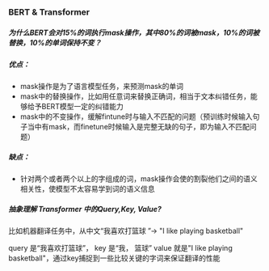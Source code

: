### BERT  & Transformer

##### 为什么BERT会对15%的词执行mask操作，其中80%的词被mask，10%的词被替换，10%的单词保持不变？

##### 优点：

- mask操作是为了语言模型任务，来预测mask的单词
- mask中的替换操作，比如用任意词来替换正确词，相当于文本纠错任务，能够给予BERT模型一定的纠错能力
- mask中的不变操作，缓解fintune时与输入不匹配的问题（预训练时候输入句子当中有mask，而finetune时候输入是完整无缺的句子，即为输入不匹配问题）

##### 缺点：

- 针对两个或者两个以上的字组成的词，mask操作会使的割裂他们之间的语义相关性，使模型不太容易学到词的语义信息

##### 抽象理解 Transformer 中的Query,Key, Value?

比如机器翻译任务中，从中文“我喜欢打篮球 ”$\rightarrow$ "I like playing basketball"

query 是“我喜欢打篮球”， key 是“我， 篮球”  value 就是"I like playing basketball"，通过key捕捉到一些比较关键的字词来保证翻译的性能

